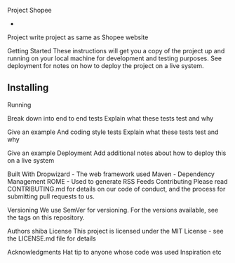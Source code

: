 Project Shopee

-

Project write project as same as Shopee website

Getting Started
These instructions will get you a copy of the project up and running on your local machine for development and testing purposes. See deployment for notes on how to deploy the project on a live system.

Installing
-


Running


Break down into end to end tests
Explain what these tests test and why

Give an example
And coding style tests
Explain what these tests test and why

Give an example
Deployment
Add additional notes about how to deploy this on a live system

Built With
Dropwizard - The web framework used
Maven - Dependency Management
ROME - Used to generate RSS Feeds
Contributing
Please read CONTRIBUTING.md for details on our code of conduct, and the process for submitting pull requests to us.

Versioning
We use SemVer for versioning. For the versions available, see the tags on this repository.

Authors
shiba
License
This project is licensed under the MIT License - see the LICENSE.md file for details

Acknowledgments
Hat tip to anyone whose code was used
Inspiration
etc
